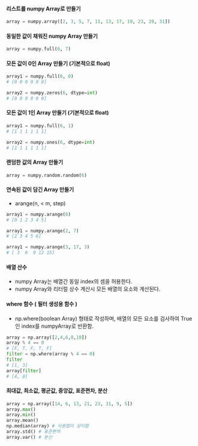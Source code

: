 #### 리스트를 numpy Array로 만들기
```python
array = numpy.array([2, 3, 5, 7, 11, 13, 17, 19, 23, 29, 31])
```

#### 동일한 값이 채워진 numpy Array 만들기
```python
array = numpy.full(6, 7)
```

#### 모든 값이 0인 Array 만들기 (기본적으로 float)
```python
array1 = numpy.full(6, 0)
# [0 0 0 0 0 0]

array2 = numpy.zeros(6, dtype=int)
# [0 0 0 0 0 0]
```

#### 모든 값이 1인 Array 만들기 (기본적으로 float)
```python
array1 = numpy.full(6, 1)
# [1 1 1 1 1 1]

array2 = numpy.ones(6, dtype=int)
# [1 1 1 1 1 1]
```

#### 랜덤한 값의 Array 만들기
```python
array = numpy.random.random(6)
```

#### 연속된 값이 담긴 Array 만들기
* arange(n, < m, step)
```python
array1 = numpy.arange(6)
# [0 1 2 3 4 5]

array1 = numpy.arange(2, 7)
# [2 3 4 5 6]

array1 = numpy.arange(3, 17, 3)
# [ 3  6  9 12 15]
```

#### 배열 산수
* numpy Array는 배열간 동일 index의 셈을 허용한다.
* numpy Array와 리터럴 상수 계산시 모든 배열의 요소와 계산된다.

#### where 함수 ( 필터 생성용 함수 )
* np.where(boolean Array) 형태로 작성하며, 배열의 모든 요소를 검사하여 True인 index를 numpyArray로 반환함.
```python
array = np.array([2,4,6,8,10])
array % 4 == 0
# [F, T, F, T, F]
filter = np.where(array % 4 == 0)
filter
# [1, 3]
array[filter]
# [4, 8]
```

#### 최대값, 최소값, 평균값, 중앙값, 표준편차, 분산
```python
array = np.array([14, 6, 13, 21, 23, 31, 9, 5])
array.max()
array.min()
array.mean()
np.median(array) # 사용법이 상이함
array.std() # 표준편차
array.var() # 분산
```
